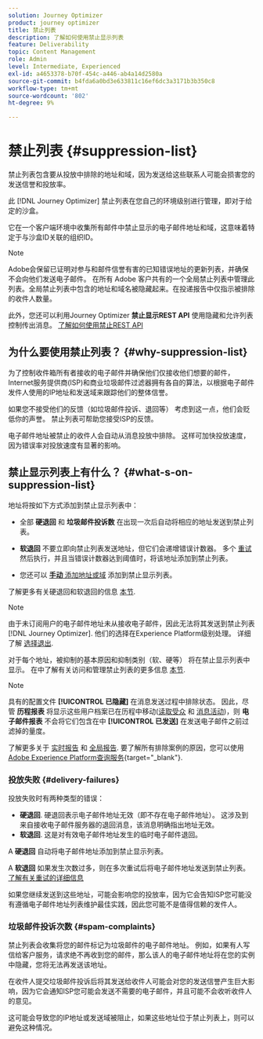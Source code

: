 ```yaml
---
solution: Journey Optimizer
product: journey optimizer
title: 禁止列表
description: 了解如何使用禁止显示列表
feature: Deliverability
topic: Content Management
role: Admin
level: Intermediate, Experienced
exl-id: a4653378-b70f-454c-a446-ab4a14d2580a
source-git-commit: b4fda6a0bd3e633811c16ef6dc3a3171b3b350c8
workflow-type: tm+mt
source-wordcount: '802'
ht-degree: 9%

---
```


# 禁止列表 {#suppression-list}

禁止列表包含要从投放中排除的地址和域，因为发送给这些联系人可能会损害您的发送信誉和投放率。

此 [!DNL Journey Optimizer] 禁止列表在您自己的环境级别进行管理，即对于给定的沙盒。

它在一个客户端环境中收集所有邮件中禁止显示的电子邮件地址和域，这意味着特定于与沙盒ID关联的组织ID。

>[!NOTE]
>
>Adobe会保留已证明对参与和邮件信誉有害的已知错误地址的更新列表，并确保不会向他们发送电子邮件。 在所有 Adobe 客户共有的一个全局禁止列表中管理此列表。全局禁止列表中包含的地址和域名被隐藏起来。在投递报告中仅指示被排除的收件人数量。

此外，您还可以利用Journey Optimizer **禁止显示REST API** 使用隐藏和允许列表控制传出消息。 [了解如何使用禁止REST API](https://experienceleague.adobe.com/docs/journey-optimizer/using/configuration/monitor-reputation/manage-suppression-list.html)

## 为什么要使用禁止列表？ {#why-suppression-list}

为了控制收件箱所有者接收的电子邮件并确保他们仅接收他们想要的邮件，Internet服务提供商(ISP)和商业垃圾邮件过滤器拥有各自的算法，以根据电子邮件发件人使用的IP地址和发送域来跟踪他们的整体信誉。

如果您不接受他们的反馈（如垃圾邮件投诉、退回等） 考虑到这一点，他们会贬低你的声誉。 禁止列表可帮助您接受ISP的反馈。

电子邮件地址被禁止的收件人会自动从消息投放中排除。 这样可加快投放速度，因为错误率对投放速度有显著的影响。

## 禁止显示列表上有什么？ {#what-s-on-suppression-list}

地址将按如下方式添加到禁止显示列表中：

* 全部 **硬退回** 和 **垃圾邮件投诉数** 在出现一次后自动将相应的地址发送到禁止列表。

* **软退回** 不要立即向禁止列表发送地址，但它们会递增错误计数器。 多个 [重试](../configuration/retries.md) 然后执行，并且当错误计数器达到阈值时，将该地址添加到禁止列表。

* 您还可以 [**手动** 添加地址或域](../configuration/manage-suppression-list.md#add-addresses-and-domains) 添加到禁止显示列表。

了解更多有关硬退回和软退回的信息 [本节](#delivery-failures).

>[!NOTE]
>
>由于未订阅用户的电子邮件地址未从接收电子邮件，因此无法将其发送到禁止列表 [!DNL Journey Optimizer]. 他们的选择在Experience Platform级别处理。 详细了解 [选择退出](../privacy/opt-out.md).

对于每个地址，被抑制的基本原因和抑制类别（软、硬等） 将在禁止显示列表中显示。 在中了解有关访问和管理禁止列表的更多信息 [本节](../configuration/manage-suppression-list.md).

>[!NOTE]
>
>具有的配置文件 **[!UICONTROL 已隐藏]** 在消息发送过程中排除状态。 因此，尽管 **历程报表** 将显示这些用户档案已在历程中移动([读取受众](../building-journeys/read-audience.md) 和 [消息活动](../building-journeys/journeys-message.md))，则 **电子邮件报表** 不会将它们包含在中 **[!UICONTROL 已发送]** 在发送电子邮件之前过滤掉的量度。
>
>了解更多关于 [实时报告](../reports/live-report.md) 和 [全局报告](../reports/global-report.md). 要了解所有排除案例的原因，您可以使用 [Adobe Experience Platform查询服务](https://experienceleague.adobe.com/docs/experience-platform/query/api/getting-started.html){target="_blank"}.

### 投放失败 {#delivery-failures}

投放失败时有两种类型的错误：

* **硬退回**. 硬退回表示电子邮件地址无效（即不存在电子邮件地址）。 这涉及到来自接收电子邮件服务器的退回消息，该消息明确指出地址无效。
* **软退回**. 这是对有效电子邮件地址发生的临时电子邮件退回。

A **硬退回** 自动将电子邮件地址添加到禁止显示列表。

A **软退回** <!--or an **ignored** error--> 如果发生次数过多，则在多次重试后将电子邮件地址发送到禁止列表。 [了解有关重试的详细信息](../configuration/retries.md)

如果您继续发送到这些地址，可能会影响您的投放率，因为它会告知ISP您可能没有遵循电子邮件地址列表维护最佳实践，因此您可能不是值得信赖的发件人。

### 垃圾邮件投诉次数 {#spam-complaints}

禁止列表会收集将您的邮件标记为垃圾邮件的电子邮件地址。 例如，如果有人写信给客户服务，请求绝不再收到您的邮件，那么该人的电子邮件地址将在您的实例中隐藏，您将无法再发送该地址。

在收件人提交垃圾邮件投诉后将其发送给收件人可能会对您的发送信誉产生巨大影响，因为它会通知ISP您可能会发送不需要的电子邮件，并且可能不会收听收件人的意见。

这可能会导致您的IP地址或发送域被阻止，如果这些地址位于禁止列表上，则可以避免这种情况。

